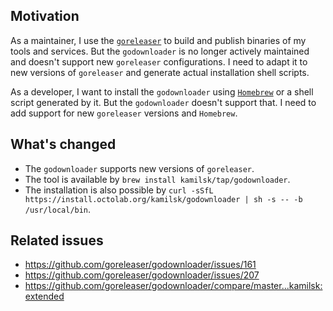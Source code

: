## Motivation

As a maintainer, I use the [`goreleaser`][goreleaser] to build and publish binaries
of my tools and services. But the `godownloader` is no longer actively maintained and
doesn't support new `goreleaser` configurations. I need to adapt it to new versions
of `goreleaser` and generate actual installation shell scripts.

As a developer, I want to install the `godownloader` using [`Homebrew`][brew] or
a shell script generated by it. But the `godownloader` doesn't support that.
I need to add support for new `goreleaser` versions and `Homebrew`.

[goreleaser]:   https://goreleaser.com
[brew]:         https://brew.sh

## What's changed

- The `godownloader` supports new versions of `goreleaser`.
- The tool is available by `brew install kamilsk/tap/godownloader`.
- The installation is also possible by
  `curl -sSfL https://install.octolab.org/kamilsk/godownloader | sh -s -- -b /usr/local/bin`.

## Related issues

- https://github.com/goreleaser/godownloader/issues/161
- https://github.com/goreleaser/godownloader/issues/207
- https://github.com/goreleaser/godownloader/compare/master...kamilsk:extended
